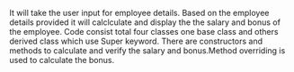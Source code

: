 It will take the user input for employee details. Based on the employee details provided it will calclculate and display the the salary and bonus of the employee.
Code consist total four classes one base class and others derived class which use Super keyword. There are constructors and methods to calculate and verify the salary and bonus.Method overriding is used to calculate the bonus.
